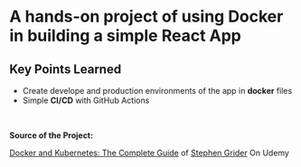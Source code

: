 # A hands-on project of using Docker in building a simple React App

## Key Points Learned

- Create develope and production environments of the app in **docker** files
- Simple **CI/CD** with GitHub Actions

<br>

__Source of the Project:__

[Docker and Kubernetes: The Complete Guide](https://www.udemy.com/course/docker-and-kubernetes-the-complete-guide/) of <u>Stephen Grider</u> On Udemy
